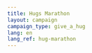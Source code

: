 ```yaml
---
title: Hugs Marathon
layout: campaign
campaign_type: give_a_hug
lang: en
lang_ref: hug-marathon
---
```

